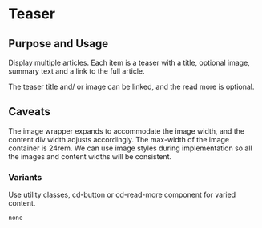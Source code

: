# Teaser

## Purpose and Usage
Display multiple articles. Each item is a teaser with a title, optional image,
summary text and a link to the full article.

The teaser title and/ or image can be linked, and the read more is optional.

## Caveats
The image wrapper expands to accommodate the image width, and the content div
width adjusts accordingly.
The max-width of the image container is 24rem.
We can use image styles during implementation so all the images and content
widths will be consistent.

### Variants
Use utility classes, cd-button or cd-read-more component for varied content.

```
none

```
